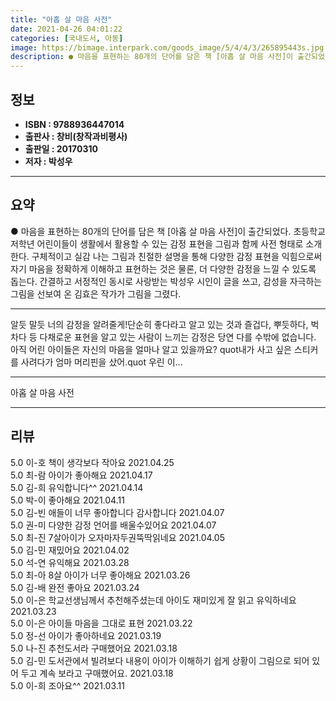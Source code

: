 ```yaml
---
title: "아홉 살 마음 사전"
date: 2021-04-26 04:01:22
categories: [국내도서, 아동]
image: https://bimage.interpark.com/goods_image/5/4/4/3/265895443s.jpg
description: ● 마음을 표현하는 80개의 단어를 담은 책 [아홉 살 마음 사전]이 출간되었다. 초등학교 저학년 어린이들이 생활에서 활용할 수 있는 감정 표현을 그림과 함께 사전 형태로 소개한다. 구체적이고 실감 나는 그림과 친절한 설명을 통해 다양한 감정 표현을 익힘으로써 자기 마음을 정확하게 이
---
```


## **정보**

- **ISBN : 9788936447014**
- **출판사 : 창비(창작과비평사)**
- **출판일 : 20170310**
- **저자 : 박성우**

------



## **요약**

●  마음을 표현하는 80개의 단어를 담은 책 [아홉 살 마음 사전]이 출간되었다. 초등학교 저학년 어린이들이 생활에서 활용할 수 있는 감정 표현을 그림과 함께 사전 형태로 소개한다. 구체적이고 실감 나는 그림과 친절한 설명을 통해 다양한 감정 표현을 익힘으로써 자기 마음을 정확하게 이해하고 표현하는 것은 물론, 더 다양한 감정을 느낄 수 있도록 돕는다. 간결하고 서정적인 동시로 사랑받는 박성우 시인이 글을 쓰고, 감성을 자극하는 그림을 선보여 온 김효은 작가가 그림을 그렸다.

------

알듯 말듯 너의 감정을 알려줄게!단순히 좋다라고 알고 있는 것과 즐겁다, 뿌듯하다, 벅차다 등 다채로운 표현을 알고 있는 사람이 느끼는 감정은 당연 다를 수밖에 없습니다. 아직 어린 아이들은 자신의 마음을 얼마나 알고 있을까요? quot내가 사고 싶은 스티커를 사려다가 엄마 머리핀을 샀어.quot 우린 이... 

------


아홉 살 마음 사전 

------


## **리뷰** 

5.0 이-호 책이 생각보다 작아요 2021.04.25 <br/>5.0 최-람 아이가 좋아해요 2021.04.17 <br/>5.0 김-희 유익합니다^^ 2021.04.14 <br/>5.0 박-이 좋아해요 2021.04.11 <br/>5.0 김-빈 애들이 너무 좋아합니다 감사합니다 2021.04.07 <br/>5.0 권-미 다양한 감정 언어를 배울수있어요 2021.04.07 <br/>5.0 최-진 7살아이가 오자마자두권뚝딱읽네요
 2021.04.05 <br/>5.0 김-민 재밌어요 2021.04.02 <br/>5.0 석-연 유익해요 2021.03.28 <br/>5.0 최-아 8살 아이가 너무 좋아해요 2021.03.26 <br/>5.0 김-배 완전 좋아요 2021.03.24 <br/>5.0 이-은 학교선생님께서 추천해주셨는데 아이도 재미있게 잘 읽고 유익하네요 2021.03.23 <br/>5.0 이-은 아이들 마음을 그대로 표현 2021.03.22 <br/>5.0 정-선 아이가 좋아하네요 2021.03.19 <br/>5.0 나-진 추천도서라 구매했어요 2021.03.18 <br/>5.0 김-민 도서관에서 빌려보다 내용이 아이가 이해하기 쉽게 상황이 그림으로 되어 있어 두고 계속 보라고 구매했어요. 2021.03.18 <br/>5.0 이-희 조아요^^ 2021.03.11 <br/>